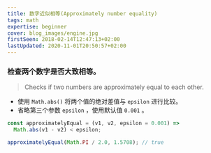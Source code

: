 ```yaml
---
title: 数字近似相等(Approximately number equality)
tags: math
expertise: beginner
cover: blog_images/engine.jpg
firstSeen: 2018-02-14T12:47:13+02:00
lastUpdated: 2020-11-01T20:50:57+02:00
---
```


### 检查两个数字是否大致相等。
> Checks if two numbers are approximately equal to each other.

- 使用 `Math.abs()` 将两个值的绝对差值与 `epsilon` 进行比较。
- 省略第三个参数 `epsilon` ，使用默认值 `0.001` 。

```js
const approximatelyEqual = (v1, v2, epsilon = 0.001) =>
  Math.abs(v1 - v2) < epsilon;
```

```js
approximatelyEqual(Math.PI / 2.0, 1.5708); // true
```
